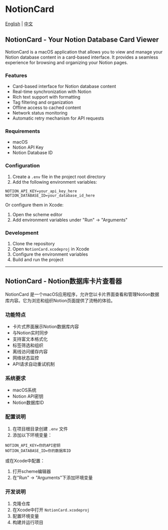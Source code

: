 # NotionCard

[English](#english) | [中文](#chinese)

<a name="english"></a>
## NotionCard - Your Notion Database Card Viewer

NotionCard is a macOS application that allows you to view and manage your Notion database content in a card-based interface. It provides a seamless experience for browsing and organizing your Notion pages.

### Features

- Card-based interface for Notion database content
- Real-time synchronization with Notion
- Rich text support with formatting
- Tag filtering and organization
- Offline access to cached content
- Network status monitoring
- Automatic retry mechanism for API requests

### Requirements

- macOS
- Notion API Key
- Notion Database ID

### Configuration

1. Create a `.env` file in the project root directory
2. Add the following environment variables:

```plaintext
NOTION_API_KEY=your_api_key_here
NOTION_DATABASE_ID=your_database_id_here
```

Or configure them in Xcode:
1. Open the scheme editor
2. Add environment variables under "Run" -> "Arguments"

### Development

1. Clone the repository
2. Open `NotionCard.xcodeproj` in Xcode
3. Configure the environment variables
4. Build and run the project

---

<a name="chinese"></a>
## NotionCard - Notion数据库卡片查看器

NotionCard 是一个macOS应用程序，允许您以卡片界面查看和管理Notion数据库内容。它为浏览和组织Notion页面提供了流畅的体验。

### 功能特点

- 卡片式界面展示Notion数据库内容
- 与Notion实时同步
- 支持富文本格式化
- 标签筛选和组织
- 离线访问缓存内容
- 网络状态监控
- API请求自动重试机制

### 系统要求

- macOS系统
- Notion API密钥
- Notion数据库ID

### 配置说明

1. 在项目根目录创建 `.env` 文件
2. 添加以下环境变量：

```plaintext
NOTION_API_KEY=你的API密钥
NOTION_DATABASE_ID=你的数据库ID
```

或在Xcode中配置：
1. 打开scheme编辑器
2. 在"Run" -> "Arguments"下添加环境变量

### 开发说明

1. 克隆仓库
2. 在Xcode中打开 `NotionCard.xcodeproj`
3. 配置环境变量
4. 构建并运行项目